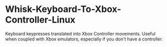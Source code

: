 # Whisk-Keyboard-To-Xbox-Controller-Linux
Keyboard keypresses translated into Xbox Controller movements. Useful when coupled with Xbox emulators, especially if you don't have a controller.
